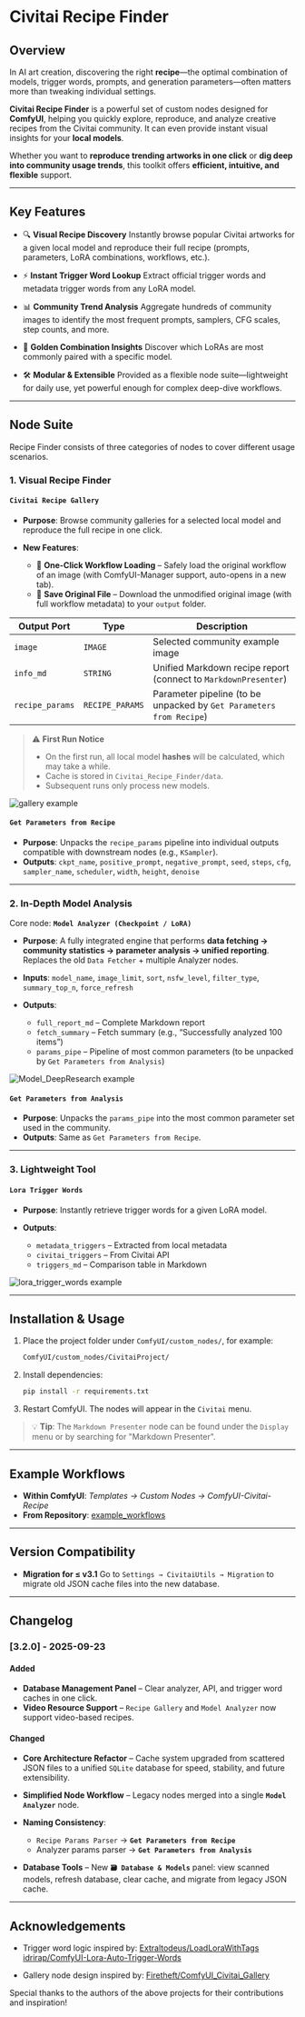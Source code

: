 # Civitai Recipe Finder

## Overview

In AI art creation, discovering the right **recipe**—the optimal combination of models, trigger words, prompts, and generation parameters—often matters more than tweaking individual settings.

**Civitai Recipe Finder** is a powerful set of custom nodes designed for **ComfyUI**, helping you quickly explore, reproduce, and analyze creative recipes from the Civitai community. It can even provide instant visual insights for your **local models**.

Whether you want to **reproduce trending artworks in one click** or **dig deep into community usage trends**, this toolkit offers **efficient, intuitive, and flexible** support.

---

## Key Features

* 🔍 **Visual Recipe Discovery**
  Instantly browse popular Civitai artworks for a given local model and reproduce their full recipe (prompts, parameters, LoRA combinations, workflows, etc.).

* ⚡ **Instant Trigger Word Lookup**
  Extract official trigger words and metadata trigger words from any LoRA model.

* 📊 **Community Trend Analysis**
  Aggregate hundreds of community images to identify the most frequent prompts, samplers, CFG scales, step counts, and more.

* 🔗 **Golden Combination Insights**
  Discover which LoRAs are most commonly paired with a specific model.

* 🛠 **Modular & Extensible**
  Provided as a flexible node suite—lightweight for daily use, yet powerful enough for complex deep-dive workflows.

---

## Node Suite

Recipe Finder consists of three categories of nodes to cover different usage scenarios.

### 1. Visual Recipe Finder

#### `Civitai Recipe Gallery`

* **Purpose**: Browse community galleries for a selected local model and reproduce the full recipe in one click.
* **New Features**:

  * 🚀 **One-Click Workflow Loading** – Safely load the original workflow of an image (with ComfyUI-Manager support, auto-opens in a new tab).
  * 💾 **Save Original File** – Download the unmodified original image (with full workflow metadata) to your `output` folder.

| Output Port     | Type            | Description                                                         |
| --------------- | --------------- | ------------------------------------------------------------------- |
| `image`         | `IMAGE`         | Selected community example image                                    |
| `info_md`       | `STRING`        | Unified Markdown recipe report (connect to `MarkdownPresenter`)     |
| `recipe_params` | `RECIPE_PARAMS` | Parameter pipeline (to be unpacked by `Get Parameters from Recipe`) |

> ⚠️ **First Run Notice**
>
> * On the first run, all local model **hashes** will be calculated, which may take a while.
> * Cache is stored in `Civitai_Recipe_Finder/data`.
> * Subsequent runs only process new models.

![gallery example](./example_workflows/Recipe_Gallery.png)

#### `Get Parameters from Recipe`

* **Purpose**: Unpacks the `recipe_params` pipeline into individual outputs compatible with downstream nodes (e.g., `KSampler`).
* **Outputs**: `ckpt_name`, `positive_prompt`, `negative_prompt`, `seed`, `steps`, `cfg`, `sampler_name`, `scheduler`, `width`, `height`, `denoise`

---

### 2. In-Depth Model Analysis

Core node: **`Model Analyzer (Checkpoint / LoRA)`**

* **Purpose**:
  A fully integrated engine that performs **data fetching → community statistics → parameter analysis → unified reporting**.
  Replaces the old `Data Fetcher` + multiple Analyzer nodes.

* **Inputs**: `model_name`, `image_limit`, `sort`, `nsfw_level`, `filter_type`, `summary_top_n`, `force_refresh`

* **Outputs**:

  * `full_report_md` – Complete Markdown report
  * `fetch_summary` – Fetch summary (e.g., “Successfully analyzed 100 items”)
  * `params_pipe` – Pipeline of most common parameters (to be unpacked by `Get Parameters from Analysis`)

![Model\_DeepResearch example](./example_workflows/Model_DeepResearch.png)

#### `Get Parameters from Analysis`

* **Purpose**: Unpacks the `params_pipe` into the most common parameter set used in the community.
* **Outputs**: Same as `Get Parameters from Recipe`.

---

### 3. Lightweight Tool

#### `Lora Trigger Words`

* **Purpose**: Instantly retrieve trigger words for a given LoRA model.
* **Outputs**:

  * `metadata_triggers` – Extracted from local metadata
  * `civitai_triggers` – From Civitai API
  * `triggers_md` – Comparison table in Markdown

![lora\_trigger\_words example](./example_workflows/LoRA_Trigger_Words.png)

---

## Installation & Usage

1. Place the project folder under `ComfyUI/custom_nodes/`, for example:

   ```bash
   ComfyUI/custom_nodes/CivitaiProject/
   ```
2. Install dependencies:

   ```bash
   pip install -r requirements.txt
   ```
3. Restart ComfyUI. The nodes will appear in the `Civitai` menu.

> 💡 **Tip**:
> The `Markdown Presenter` node can be found under the `Display` menu or by searching for "Markdown Presenter".

---

## Example Workflows

* **Within ComfyUI**: *Templates → Custom Nodes → ComfyUI-Civitai-Recipe*
* **From Repository**: [example\_workflows](./example_workflows)

---

## Version Compatibility

* **Migration for ≤ v3.1**
  Go to `Settings → CivitaiUtils → Migration` to migrate old JSON cache files into the new database.

---

## Changelog

### \[3.2.0] - 2025-09-23

#### Added

* **Database Management Panel** – Clear analyzer, API, and trigger word caches in one click.
* **Video Resource Support** – `Recipe Gallery` and `Model Analyzer` now support video-based recipes.

#### Changed

* **Core Architecture Refactor** – Cache system upgraded from scattered JSON files to a unified `SQLite` database for speed, stability, and future extensibility.
* **Simplified Node Workflow** – Legacy nodes merged into a single **`Model Analyzer`** node.
* **Naming Consistency**:

  * `Recipe Params Parser` → **`Get Parameters from Recipe`**
  * Analyzer params parser → **`Get Parameters from Analysis`**
* **Database Tools** – New **`🗃️ Database & Models`** panel: view scanned models, refresh database, clear cache, and migrate from legacy JSON cache.

---

## Acknowledgements

* Trigger word logic inspired by:
  [Extraltodeus/LoadLoraWithTags](https://github.com/Extraltodeus/LoadLoraWithTags)
  [idrirap/ComfyUI-Lora-Auto-Trigger-Words](https://github.com/idrirap/ComfyUI-Lora-Auto-Trigger-Words)

* Gallery node design inspired by:
  [Firetheft/ComfyUI\_Civitai\_Gallery](https://github.com/Firetheft/ComfyUI_Civitai_Gallery)

Special thanks to the authors of the above projects for their contributions and inspiration!
